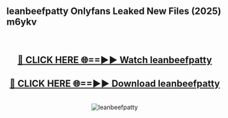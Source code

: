 <h2>leanbeefpatty Onlyfans Leaked New Files (2025) m6ykv</h2>
<br>
<div align="center">
<h2><a href="https://mediafiles.top/leanbeefpatty&ref=git" rel="nofollow">🔴 CLICK HERE 🌐==►► Watch leanbeefpatty</a></h2>
<h2><a href="https://mediafiles.top/leanbeefpatty&ref=git" rel="nofollow">🔴 CLICK HERE 🌐==►► Download leanbeefpatty</a></h2>
<br>
<a href="https://mediafiles.top/leanbeefpatty&ref=git" rel="nofollow" data-target="animated-image.originalLink"><img src="https://i.ibb.co.com/xMMVF88/686577567.gif" alt="leanbeefpatty" style="max-width: 100%; display: inline-block;" data-target="animated-image.originalImage"></a>
</div>
<br>
<br>